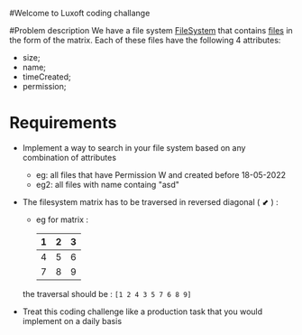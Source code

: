 #Welcome to Luxoft coding challange

#Problem description 
We have a file system [FileSystem](src/main/java/luxoft/codingchallange/filesystem/FileSystem.java) that contains [files](src/main/java/luxoft/codingchallange/filesystem/File.java) in the form of the matrix. Each of these files 
have the following 4 attributes:
* size;
* name;
* timeCreated;
* permission;

# Requirements 

* Implement a way to search in your file system based on any combination of attributes
   * eg: all files that have Permission W and created before 18-05-2022
   * eg2: all files with name containg "asd"
    

* The filesystem matrix has to be traversed in reversed diagonal ( ⬋ ) :

  * eg for matrix : 

    | 1 | 2 | 3 |
    |---|---|---|
    | 4 | 5 | 6 |
    | 7 | 8 | 9 |


  the traversal should be : `[1 2 4 3 5 7 6 8 9]`
  
* Treat this coding challenge like a production task that you would implement on a daily basis